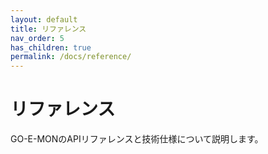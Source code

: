 ```yaml
---
layout: default
title: リファレンス
nav_order: 5
has_children: true
permalink: /docs/reference/
---
```


# リファレンス

GO-E-MONのAPIリファレンスと技術仕様について説明します。
